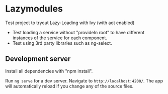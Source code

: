 # Lazymodules

Test project to tryout Lazy-Loading with Ivy (with aot enabled)

- Test loading a service without "provideIn root" to have different instances of the service for each component.
- Test using 3rd party libraries such as ng-select.

## Development server

Install all dependencies with "npm install".

Run `ng serve` for a dev server. Navigate to `http://localhost:4200/`. The app will automatically reload if you change any of the source files.
